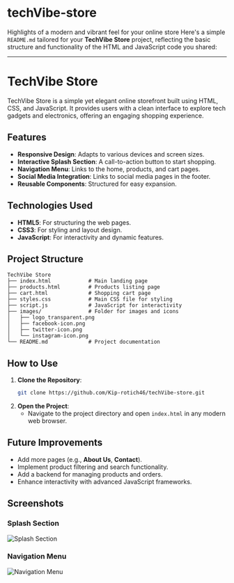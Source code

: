 # techVibe-store
Highlights of a modern and vibrant feel for your online store
Here's a simple `README.md` tailored for your **TechVibe Store** project, reflecting the basic structure and functionality of the HTML and JavaScript code you shared:

---

# TechVibe Store

TechVibe Store is a simple yet elegant online storefront built using HTML, CSS, and JavaScript. It provides users with a clean interface to explore tech gadgets and electronics, offering an engaging shopping experience.

## Features

- **Responsive Design**: Adapts to various devices and screen sizes.
- **Interactive Splash Section**: A call-to-action button to start shopping.
- **Navigation Menu**: Links to the home, products, and cart pages.
- **Social Media Integration**: Links to social media pages in the footer.
- **Reusable Components**: Structured for easy expansion.

## Technologies Used

- **HTML5**: For structuring the web pages.
- **CSS3**: For styling and layout design.
- **JavaScript**: For interactivity and dynamic features.

## Project Structure

```
TechVibe Store
├── index.html            # Main landing page
├── products.html         # Products listing page
├── cart.html             # Shopping cart page
├── styles.css            # Main CSS file for styling
├── script.js             # JavaScript for interactivity
├── images/               # Folder for images and icons
│   ├── logo_transparent.png
│   ├── facebook-icon.png
│   ├── twitter-icon.png
│   └── instagram-icon.png
└── README.md             # Project documentation
```

## How to Use

1. **Clone the Repository**:
   ```bash
   git clone https://github.com/Kip-rotich46/techVibe-store.git
   ```
2. **Open the Project**:
   - Navigate to the project directory and open `index.html` in any modern web browser.

## Future Improvements

- Add more pages (e.g., **About Us**, **Contact**).
- Implement product filtering and search functionality.
- Add a backend for managing products and orders.
- Enhance interactivity with advanced JavaScript frameworks.

## Screenshots

### Splash Section
![Splash Section](/home.png.png)

### Navigation Menu
![Navigation Menu](/products.png.png)


